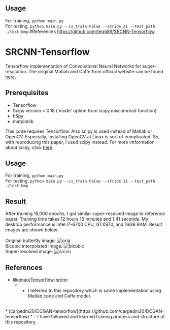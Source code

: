 ## Usage
For training, `python main.py`
<br>
For testing, `python main.py --is_train False --stride 21 --test_path ./test.bmp`
#References
https://github.com/tegg89/SRCNN-Tensorflow
# SRCNN-Tensorflow
Tensorflow implementation of Convolutional Neural Networks for super-resolution. The original Matlab and Caffe from official website can be found [here](http://mmlab.ie.cuhk.edu.hk/projects/SRCNN.html).

## Prerequisites
 * Tensorflow
 * Scipy version > 0.18 ('mode' option from scipy.misc.imread function)
 * h5py
 * matplotlib

This code requires Tensorflow. Also scipy is used instead of Matlab or OpenCV. Especially, installing OpenCV at Linux is sort of complicated. So, with reproducing this paper, I used scipy instead. For more imformation about scipy, click [here](https://www.scipy.org/).

## Usage
For training, `python main.py`
<br>
For testing, `python main.py --is_train False --stride 21 --test_path ./test.bmp`

## Result
After training 15,000 epochs, I got similar super-resolved image to reference paper. Training time takes 12 hours 16 minutes and 1.41 seconds. My desktop performance is Intel I7-6700 CPU, GTX970, and 16GB RAM. Result images are shown below.<br><br>
Original butterfly image:
![orig](https://github.com/tegg89/SRCNN-Tensorflow/blob/master/result/orig.png)<br>
Bicubic interpolated image:
![bicubic](https://github.com/tegg89/SRCNN-Tensorflow/blob/master/result/bicubic.png)<br>
Super-resolved image:
![srcnn](https://github.com/tegg89/SRCNN-Tensorflow/blob/master/result/srcnn.png)

## References
* [liliumao/Tensorflow-srcnn](https://github.com/liliumao/Tensorflow-srcnn) 
  * - I referred to this repository which is same implementation using Matlab code and Caffe model.
<br>
* [carpedm20/DCGAN-tensorflow](https://github.com/carpedm20/DCGAN-tensorflow) 
  * - I have followed and learned training process and structure of this repository.

